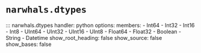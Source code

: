 # `narwhals.dtypes`

::: narwhals.dtypes
    handler: python
    options:
      members:
        - Int64
        - Int32
        - Int16
        - Int8
        - UInt64
        - UInt32
        - UInt16
        - UInt8
        - Float64
        - Float32
        - Boolean
        - String
        - Datetime
      show_root_heading: false
      show_source: false
      show_bases: false
